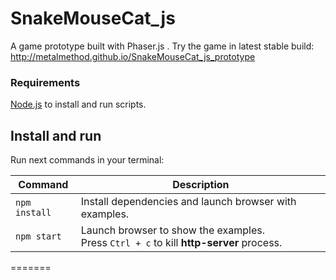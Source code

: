 # SnakeMouseCat_js

A game prototype built with Phaser.js . 
Try the game in latest stable build:
http://metalmethod.github.io/SnakeMouseCat_js_prototype

### Requirements
[Node.js](https://nodejs.org) to install and run scripts.

## Install and run

Run next commands in your terminal:

| Command | Description |
|---------|-------------|
| `npm install` | Install dependencies and launch browser with examples.|
| `npm start` | Launch browser to show the examples. <br> Press `Ctrl + c` to kill **http-server** process. |
=======
